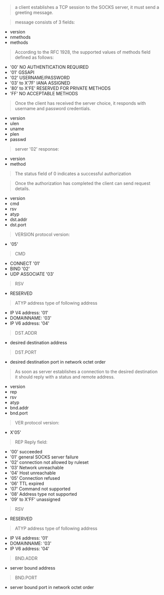 > a client establishes a TCP session to the SOCKS server, it must send a greeting message.

> message consists of 3 fields:
* version	
* nmethods	
* methods

> According to the RFC 1928, the supported values of methods field defined as follows:
* '00' NO AUTHENTICATION REQUIRED
* '01' GSSAPI
* '02' USERNAME/PASSWORD
* '03' to X'7F' IANA ASSIGNED
* '80' to X'FE' RESERVED FOR PRIVATE METHODS
* 'FF' NO ACCEPTABLE METHODS



> Once the client has received the server choice, it responds with username and password credentials.
* version
* ulen
* uname
* plen
* passwd

> server '02' response:
* version
* method

> The status field of 0 indicates a successful authorization

> Once the authorization has completed the client can send request details.
* version
* cmd
* rsv
* atyp
* dst.addr
* dst.port

> VERSION protocol version: 
* '05'
> CMD
* CONNECT '01'
* BIND '02'
* UDP ASSOCIATE '03'
> RSV 
* RESERVED
> ATYP address type of following address
* IP V4 address: '01'
* DOMAINNAME: '03'
* IP V6 address: '04'
> DST.ADDR 
* desired destination address
> DST.PORT 
* desired destination port in network octet order

> As soon as server establishes a connection to the desired destination it should reply with a status and remote address.
* version
* rep 
* rsv
* atyp
* bnd.addr
* bnd.port

> VER protocol version: 
* X'05'
> REP Reply field:
* '00' succeeded
* '01' general SOCKS server failure
* '02' connection not allowed by ruleset
* '03' Network unreachable
* '04' Host unreachable
* '05' Connection refused
* '06' TTL expired
* '07' Command not supported
* '08' Address type not supported
* '09' to X'FF' unassigned
> RSV 
* RESERVED
> ATYP address type of following address
* IP V4 address: '01'
* DOMAINNAME: '03'
* IP V6 address: '04'
> BND.ADDR 
* server bound address
> BND.PORT 
* server bound port in network octet order